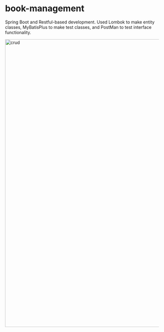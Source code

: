 # book-management
Spring Boot and Restful-based development. Used Lombok to make entity classes, MyBatisPlus to make test classes, and PostMan to test interface functionality.


<img width="943" alt="crud" src="https://user-images.githubusercontent.com/67276343/191384726-eea43a88-ff0b-4113-905a-7cd28123803a.PNG">
